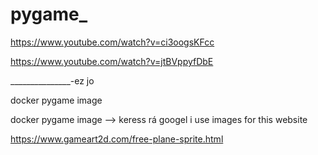 # pygame_
https://www.youtube.com/watch?v=ci3oogsKFcc

https://www.youtube.com/watch?v=jtBVppyfDbE


_______________-ez jo

docker pygame image

docker pygame image    --> keress rá googel
i use images for this website

https://www.gameart2d.com/free-plane-sprite.html
